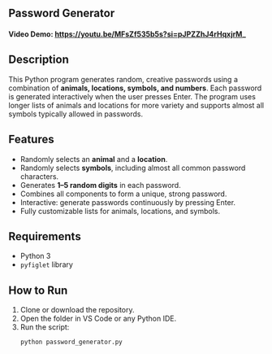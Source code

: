 ## Password Generator

#### Video Demo: https://youtu.be/MFsZf535b5s?si=pJPZZhJ4rHqxjrM_

## Description
This Python program generates random, creative passwords using a combination of **animals, locations, symbols, and numbers**. Each password is generated interactively when the user presses Enter. The program uses longer lists of animals and locations for more variety and supports almost all symbols typically allowed in passwords.

## Features
- Randomly selects an **animal** and a **location**.
- Randomly selects **symbols**, including almost all common password characters.
- Generates **1–5 random digits** in each password.
- Combines all components to form a unique, strong password.
- Interactive: generate passwords continuously by pressing Enter.
- Fully customizable lists for animals, locations, and symbols.

## Requirements
- Python 3
- `pyfiglet` library

## How to Run
1. Clone or download the repository.
2. Open the folder in VS Code or any Python IDE.
3. Run the script:
   ```bash
   python password_generator.py

